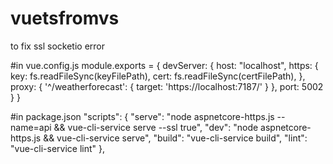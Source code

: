 # vuetsfromvs


to fix ssl socketio error 

#in vue.config.js
module.exports = {
    devServer: {
        host: "localhost",
        https: {
            key: fs.readFileSync(keyFilePath),
            cert: fs.readFileSync(certFilePath),
        },
        proxy: {
            '^/weatherforecast': {
                target: 'https://localhost:7187/'
            }
        },
        port: 5002
    }
}

#in package.json
  "scripts": {
    "serve": "node aspnetcore-https.js --name=api && vue-cli-service serve --ssl true",
    "dev": "node aspnetcore-https.js && vue-cli-service serve",
    "build": "vue-cli-service build",
    "lint": "vue-cli-service lint"
  },
